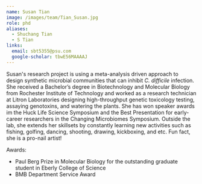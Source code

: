 ```yaml
---
name: Susan Tian
image: /images/team/Tian_Susan.jpg
role: phd
aliases:
  - Shuchang Tian
  - S Tian
links:
  email: sbt5355@psu.com
  google-scholar: tbwE56MAAAAJ
---
```


Susan's research project is using a meta-analysis driven approach to design synthetic microbial communities that can inhibit *C. difficile* infection. She received a Bachelor’s degree in Biotechnology and Molecular Biology from Rochester Institute of Technology and worked as a research technician at Litron Laboratories designing high-throughput genetic toxicology testing, assaying genotoxins, and watering the plants. She has won speaker awards im the Huck Life Science Symposium and the Best Presentation for early-career researchers in the Changing Microbiomes Symposium. Outside the lab, she extends her skillsets by constantly learning new activities such as fishing, golfing, dancing, shooting, drawing, kickboxing, and etc. Fun fact, she is a pro-nail artist! 

Awards:
- Paul Berg Prize in Molecular Biology for the outstanding graduate student in Eberly College of Science
- BMB Department Service Award
